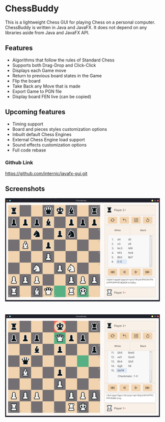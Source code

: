 # ChessBuddy 
This is a lightweight Chess GUI for playing Chess on a personal computer. 
ChessBuddy is written in Java and JavaFX. 
It does not depend on any libraries aside from Java and JavaFX API. 

## Features
* Algorithms that follow the rules of Standard Chess
* Supports both Drag-Drop and Click-Click 
* Displays each Game move
* Return to previous board states in the Game
* Flip the board
* Take Back any Move that is made
* Export Game to PGN file
* Display board FEN live (can be copied)

## Upcoming features
* Timing support
* Board and pieces styles customization options
* Inbuilt default Chess Engines
* External Chess Engine load support
* Sound effects customization options
* Full code rebase

### Github Link
https://github.com/internic/javafx-gui.git

## Screenshots
![](Screenshots/Screenshot_1.png)
#
![](Screenshots/Screenshot_2.png)


